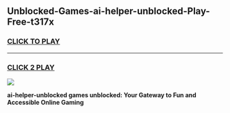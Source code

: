 
## Unblocked-Games-ai-helper-unblocked-Play-Free-t317x
<h3>
<a href="https://premium76.site?title=ai-helper-unblocked&ref=18A1">CLICK TO PLAY</a></h3>
<hr>

<h3>
<a href="https://premium76.site?title=ai-helper-unblocked&ref=18A1">CLICK 2 PLAY</a>
  
</h3>

<a href="https://premium76.site?title=ai-helper-unblocked&ref=18A1"><img src="https://clearcache.store/games.png"></a>


**ai-helper-unblocked games unblocked: Your Gateway to Fun and Accessible Online Gaming**
